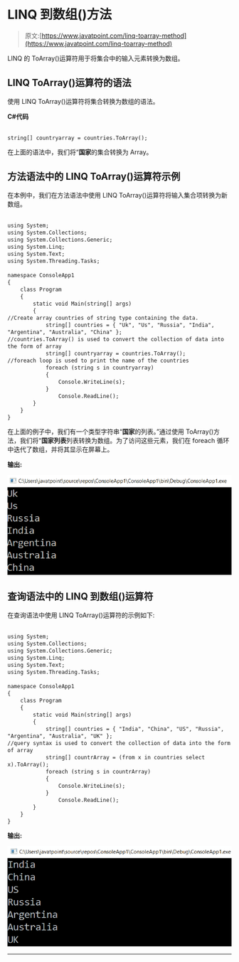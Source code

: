 # LINQ 到数组()方法

> 原文:[https://www.javatpoint.com/linq-toarray-method](https://www.javatpoint.com/linq-toarray-method)

LINQ 的 ToArray()运算符用于将集合中的输入元素转换为数组。

## LINQ ToArray()运算符的语法

使用 LINQ ToArray()运算符将集合转换为数组的语法。

**C#代码**

```

string[] countryarray = countries.ToArray();

```

在上面的语法中，我们将“**国家**的集合转换为 Array。

## 方法语法中的 LINQ ToArray()运算符示例

在本例中，我们在方法语法中使用 LINQ ToArray()运算符将输入集合项转换为新数组。

```

using System;
using System.Collections;
using System.Collections.Generic;
using System.Linq;
using System.Text;
using System.Threading.Tasks;

namespace ConsoleApp1
{
    class Program
    {
        static void Main(string[] args)
        {
//Create array countries of string type containing the data.
            string[] countries = { "Uk", "Us", "Russia", "India", "Argentina", "Australia", "China" };
//countries.ToArray() is used to convert the collection of data into the form of array
            string[] countryarray = countries.ToArray();
//foreach loop is used to print the name of the countries
            foreach (string s in countryarray)
            {
                Console.WriteLine(s);
            }
                Console.ReadLine();
        }
    }
}

```

在上面的例子中，我们有一个类型字符串“**国家**的列表。”通过使用 ToArray()方法，我们将“**国家列表**列表转换为数组。为了访问这些元素，我们在 foreach 循环中迭代了数组，并将其显示在屏幕上。

**输出:**

![LINQ ToArray() Method](img/482631fd16d6df93669bc372b472d8b8.png)

## 查询语法中的 LINQ 到数组()运算符

在查询语法中使用 LINQ ToArray()运算符的示例如下:

```

using System;
using System.Collections;
using System.Collections.Generic;
using System.Linq;
using System.Text;
using System.Threading.Tasks;

namespace ConsoleApp1
{
    class Program
    {
        static void Main(string[] args)
        {
            string[] countries = { "India", "China", "US", "Russia", "Argentina", "Australia", "UK" };
//query syntax is used to convert the collection of data into the form of array
            string[] countrArray = (from x in countries select x).ToArray();
            foreach (string s in countrArray)
            {
                Console.WriteLine(s);
            }
                Console.ReadLine();
        }
    }
}

```

**输出:**

![LINQ ToArray() Method](img/67ac69d1ac79987fa83d8be7e8ef9962.png)

* * *